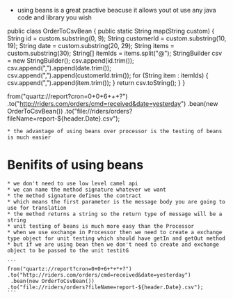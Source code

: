 * using beans is a great practive beacuse it allows yout ot use any java code and library you wish

public class OrderToCsvBean {
    public static String map(String custom) {
        String id = custom.substring(0, 9);
        String customerId = custom.substring(10, 19);
        String date = custom.substring(20, 29);
        String items = custom.substring(30);
        String[] itemIds = items.split("@");
        StringBuilder csv = new StringBuilder();
        csv.append(id.trim());
        csv.append(",").append(date.trim());
        csv.append(",").append(customerId.trim());
        for (String item : itemIds) {
            csv.append(",").append(item.trim());
        }
        return csv.toString();
    }
}


from("quartz://report?cron=0+0+6+*+*+?")
.to("http://riders.com/orders/cmd=received&date=yesterday")
.bean(new OrderToCsvBean())
    .to("file://riders/orders?fileName=report-${header.Date}.csv");

    * the advantage of using beans over processor is the testing of beans is much easier

# Benifits of using beans
    * we don't need to use low level camel api
    * we can name the method signature whatever we want
    * the method signature defines the contract
    * which means the first parameter is the message body you are going to use for translation
    * the method returns a string so the return type of message will be a string
    * unit testing of beans is much more easy than the Processor
    * when we use exchange in Processor then we need to create a exchange type object for unit testing which should have getIn and getOut method 
    * but if we are using bean then we don't need to create and exchange object to be passed to the unit testitG

    ```
    from("quartz://report?cron=0+0+6+*+*+?")
    .to("http://riders.com/orders/cmd=received&date=yesterday")
     .bean(new OrderToCsvBean())
    .to("file://riders/orders?fileName=report-${header.Date}.csv");
    ```
